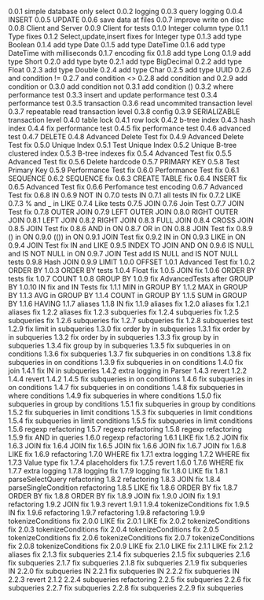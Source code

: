 0.0.1 simple database only select
0.0.2 logging
0.0.3 query logging
0.0.4 INSERT
0.0.5 UPDATE
0.0.6 save data at files
0.0.7 improve write on disc
0.0.8 Client and Server
0.0.9 Client for tests
0.1.0 Integer column type
0.1.1 Type fixes
0.1.2 Select,update,insert fixes for Integer type
0.1.3 add type Boolean
0.1.4 add type Date
0.1.5 add type DateTime
0.1.6 add type DateTime with milliseconds
0.1.7 encoding fix
0.1.8 add type Long
0.1.9 add type Short
0.2.0 add type byte
0.2.1 add type BigDecimal
0.2.2 add type Float
0.2.3 add type Double
0.2.4 add type Char
0.2.5 add type UUID
0.2.6 and condition !=
0.2.7 and condition <>
0.2.8 add condition and
0.2.9 add condition or
0.3.0 add condition not
0.3.1 add condition ()
0.3.2 where performance test
0.3.3 insert and update performance test
0.3.4 performance test
0.3.5 transaction
0.3.6 read uncommited transaction level
0.3.7 repeatable read  transaction level
0.3.8 config
0.3.9 SERIALIZABLE transaction level
0.4.0 table lock
0.4.1 row lock
0.4.2 b-tree index
0.4.3 hash index
0.4.4 fix performance test
0.4.5 fix performance test
0.4.6 advanced test
0.4.7 DELETE
0.4.8 Advanced Delete Test fix
0.4.9 Advanced Delete Test fix
0.5.0 Unique Index
0.5.1 Test Unique Index
0.5.2 Unique B-tree clustered index
0.5.3 B-tree indexes fix
0.5.4 Advanced Test fix
0.5.5 Advanced Test fix
0.5.6 Delete hardcode
0.5.7 PRIMARY KEY
0.5.8 Test Primary Key
0.5.9 Performance Test fix
0.6.0 Performance Test fix
0.6.1 SEQUENCE
0.6.2 SEQUENCE fix
0.6.3 CREATE TABLE fix
0.6.4 INSERT fix
0.6.5 Advanced Test fix
0.6.6 Perfomance test encoding
0.6.7 Advanced Test fix
0.6.8 IN
0.6.9 NOT IN
0.7.0 tests IN
0.7.1 all tests IN fix
0.7.2 LIKE
0.7.3 % and  _ in LIKE
0.7.4 Like tests
0.7.5 JOIN
0.7.6 Join Test
0.7.7 JOIN Test fix
0.7.8 OUTER JOIN
0.7.9 LEFT OUTER JOIN
0.8.0 RIGHT OUTER JOIN
0.8.1 LEFT JOIN
0.8.2 RIGHT JOIN
0.8.3 FULL JOIN
0.8.4 CROSS JOIN
0.8.5 JOIN Test fix
0.8.6 AND in ON
0.8.7 OR in ON
0.8.8 JOIN Test fix
0.8.9 () in ON
0.9.0 (()) in ON
0.9.1 JOIN Test fix
0.9.2 IN in ON
0.9.3 LIKE in ON
0.9.4 JOIN Test fix IN and LIKE
0.9.5 INDEX TO JOIN AND ON
0.9.6 IS NULL and IS NOT NULL in ON
0.9.7 JOIN Test add IS NULL and IS NOT NULL tests
0.9.8 Hash JOIN
0.9.9 LIMIT
1.0.0 OFFSET
1.0.1 Advanced Test fix
1.0.2 ORDER BY
1.0.3 ORDER BY tests
1.0.4 Float fix
1.0.5 JOIN fix
1.0.6 ORDER BY tests fix
1.0.7 COUNT
1.0.8 GROUP BY
1.0.9 fix AdvancedTests after GROUP BY
1.0.10 IN fix and IN Tests fix
1.1.1 MIN in GROUP BY
1.1.2 MAX in GROUP BY
1.1.3 AVG in GROUP BY
1.1.4 COUNT in GROUP BY
1.1.5 SUM in GROUP BY
1.1.6 HAVING
1.1.7 aliases
1.1.8 IN fix
1.1.9 aliases fix
1.2.0 aliases fix
1.2.1 aliases fix
1.2.2 aliases fix
1.2.3 subqueries fix
1.2.4 subqueries fix
1.2.5 subqueries fix
1.2.6 subqueries fix
1.2.7 subqueries fix
1.2.8 subqueries test
1.2.9 fix limit in subqueries
1.3.0 fix order by in subqueries
1.3.1 fix order by in subqueries
1.3.2 fix order by in subqueries
1.3.3 fix group by in subqueries
1.3.4 fix group by in subqueries
1.3.5 fix subqueries in on conditions
1.3.6 fix subqueries
1.3.7 fix subqueries in on conditions
1.3.8 fix subqueries in on conditions
1.3.9 fix subqueries in on conditions
1.4.0 fix join
1.4.1 fix IN in subqueries
1.4.2 extra logging in Parser
1.4.3 revert 1.2.2
1.4.4 revert 1.4.2
1.4.5 fix subqueries in on conditions
1.4.6 fix subqueries in on conditions
1.4.7 fix subqueries in on conditions
1.4.8 fix subqueries in where conditions
1.4.9 fix subqueries in where conditions
1.5.0 fix subqueries in group by conditions
1.5.1 fix subqueries in group by conditions
1.5.2 fix subqueries in limit conditions
1.5.3 fix subqueries in limit conditions
1.5.4 fix subqueries in limit conditions
1.5.5 fix subqueries in limit conditions
1.5.6 regexp refactoring
1.5.7 regexp refactoring
1.5.8 regexp refactoring
1.5.9 fix AND in queries
1.6.0 regexp refactoring
1.6.1 LIKE fix
1.6.2 JOIN fix
1.6.3 JOIN fix
1.6.4 JOIN fix
1.6.5 JOIN fix
1.6.6 JOIN fix
1.6.7 JOIN fix
1.6.8 LIKE fix
1.6.9 refactoring
1.7.0 WHERE fix
1.7.1 extra logging
1.7.2 WHERE fix
1.7.3 Value type fix
1.7.4 placeholders fix
1.7.5 revert 1.6.0
1.7.6 WHERE fix
1.7.7 extra logging
1.7.8 logging fix
1.7.9 logging fix
1.8.0 LIKE fix
1.8.1 parseSelectQuery refactoring
1.8.2 refactoring
1.8.3 JOIN fix
1.8.4 parseSingleCondition refactoring
1.8.5 LIKE fix
1.8.6 ORDER BY fix
1.8.7 ORDER BY fix
1.8.8 ORDER BY fix
1.8.9 JOIN fix
1.9.0 JOIN fix
1.9.1 refactoring
1.9.2 JOIN fix
1.9.3 revert 1.9.1
1.9.4 tokenizeConditions fix
1.9.5 IN fix
1.9.6 refactoring
1.9.7 refactoring
1.9.8 refactoring
1.9.9 tokenizeConditions fix
2.0.0 LIKE fix
2.0.1 LIKE fix
2.0.2 tokenizeConditions fix
2.0.3 tokenizeConditions fix
2.0.4 tokenizeConditions fix
2.0.5 tokenizeConditions fix
2.0.6 tokenizeConditions fix
2.0.7 tokenizeConditions fix
2.0.8 tokenizeConditions fix
2.0.9 LIKE fix
2.1.0 LIKE fix
2.1.1 LIKE fix
2.1.2 aliases fix
2.1.3 fix subqueries
2.1.4 fix subqueries
2.1.5 fix subqueries
2.1.6 fix subqueries
2.1.7 fix subqueries
2.1.8 fix subqueries
2.1.9 fix subqueries IN
2.2.0 fix subqueries IN
2.2.1 fix subqueries IN
2.2.2 fix subqueries IN
2.2.3 revert 2.1.2
2.2.4 subqueries refactoring
2.2.5 fix subqueries
2.2.6 fix subqueries
2.2.7 fix subqueries
2.2.8 fix subqueries
2.2.9 fix subqueries